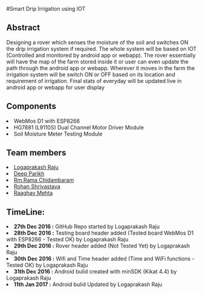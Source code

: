 #Smart Drip Irrigation using IOT 

<h2>Abstract</h2>
   <p>Designing a rover which senses the moisture of the soil and switches ON the drip irrigation system if required. The whole system will be based on IOT (Controlled and monitored by android app or webapp). The rover essentially will have the map of the farm stored inside it or user can even update the path through the android app or webapp. Wherever it moves in the farm the irrigation system will be switch ON or OFF based on its location and requirement of irrigation. Final stats of everyday will be updated live in android app or webapp for user display</p>
   
<h2>Components</h2>
  <li>WebMos D1 with ESP8266
  <li>HG7881 (L9110S) Dual Channel Motor Driver Module
  <li>Soil Moisture Meter Testing Module
  
<h2>Team members</h2>
<li><a href="https://github.com/logaprakash" target="_blank">Logaprakash Raju</a>
<li><a href="#" target="_blank">Deep Parikh</a>
<li><a href="#" target="_blank">Rm.Rama Chidambaram</a>
<li><a href="#" target="_blank">Rohan Shrivastava</a>
<li><a href="https://github.com/raaghavmehta" target="_blank">Raaghav Mehta</a>

<h2>TimeLine:</h2>
<b><li> 27th Dec 2016 :</b> GitHub Repo started by Logaprakash Raju
<b><li> 28th Dec 2016 :</b> Testing board header added (Tested board WebMos D1 with ESP8266 - Tested OK) by Logaprakash Raju
<b><li> 29th Dec 2016 :</b> Rover header added (Not Tested Yet) by Logaprakash Raju
<b><li> 30th Dec 2016 :</b> Wifi and Time header added (Time and WiFi functions - Tested OK) by Logaprakash Raju
<b><li> 31th Dec 2016 :</b> Android bulid created with minSDK (Kikat 4.4) by Logaprakash Raju
<b><li> 11th Jan 2017 :</b> Android bulid Updated by Logaprakash Raju

